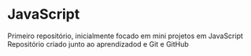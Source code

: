 # JavaScript
 Primeiro repositório, inicialmente focado em mini projetos em JavaScript
 Repositório criado junto ao aprendizadod e Git e GitHub
